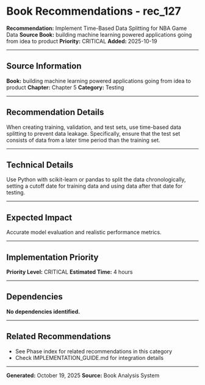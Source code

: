 # Book Recommendations - rec_127

**Recommendation:** Implement Time-Based Data Splitting for NBA Game Data
**Source Book:** building machine learning powered applications going from idea to product
**Priority:** CRITICAL
**Added:** 2025-10-19

---

## Source Information

**Book:** building machine learning powered applications going from idea to product
**Chapter:** Chapter 5
**Category:** Testing

---

## Recommendation Details

When creating training, validation, and test sets, use time-based data splitting to prevent data leakage. Specifically, ensure that the test set consists of data from a later time period than the training set.

---

## Technical Details

Use Python with scikit-learn or pandas to split the data chronologically, setting a cutoff date for training data and using data after that date for testing.

---

## Expected Impact

Accurate model evaluation and realistic performance metrics.

---

## Implementation Priority

**Priority Level:** CRITICAL
**Estimated Time:** 4 hours

---

## Dependencies

**No dependencies identified.**

---

## Related Recommendations

- See Phase index for related recommendations in this category
- Check IMPLEMENTATION_GUIDE.md for integration details

---

**Generated:** October 19, 2025
**Source:** Book Analysis System
